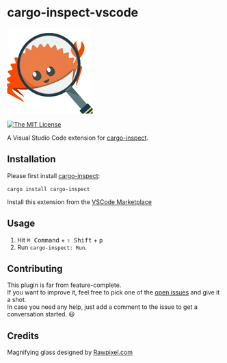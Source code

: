# cargo-inspect-vscode

<img src="./contrib/logo.png" width="200px" />

[![The MIT License](https://img.shields.io/badge/license-MIT-orange.svg?style=flat-square)](http://opensource.org/licenses/MIT)

A Visual Studio Code extension for [cargo-inspect](https://github.com/mre/cargo-inspect/).

## Installation

Please first install [cargo-inspect](https://github.com/mre/cargo-inspect/):

```
cargo install cargo-inspect
```

Install this extension from the [VSCode
Marketplace](https://marketplace.visualstudio.com/items?itemName=cargo-inspect-vscode.cargo-inspect)

## Usage

1. Hit <kbd>⌘ Command</kbd> + <kbd>⇧ Shift</kbd> + <kbd>p</kbd>
2. Run `cargo-inspect: Run`.

## Contributing

This plugin is far from feature-complete.  
If you want to improve it, feel free to pick one of the [open issues](https://github.com/mre/cargo-inspect-vscode/issues) and give it a shot.  
In case you need any help, just add a comment to the issue to get a conversation started. :smiley:

## Credits

Magnifying glass designed by [Rawpixel.com]( https://www.freepik.com/free-vector/illustration-of-a-magnifying-glass_2945064.htm) 
